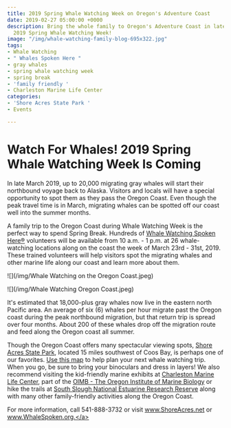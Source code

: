 ```yaml
---
title: 2019 Spring Whale Watching Week on Oregon's Adventure Coast
date: 2019-02-27 05:00:00 +0000
description: Bring the whole family to Oregon's Adventure Coast in late March to experience
  2019 Spring Whale Watching Week!
image: "/img/whale-watching-family-blog-695x322.jpg"
tags:
- Whale Watching
- " Whales Spoken Here "
- gray whales
- spring whale watching week
- spring break
- 'family friendly '
- Charleston Marine Life Center
categories:
- 'Shore Acres State Park '
- Events

---
```

<h1>Watch For Whales! 2019 Spring Whale Watching Week Is Coming</h1>

In late March 2019, up to 20,000 migrating gray whales will start their northbound voyage back to Alaska. Visitors and locals will have a special opportunity to spot them as they pass the Oregon Coast. Even though the peak travel time is in March, migrating whales can be spotted off our coast well into the summer months.

A family trip to the Oregon Coast during Whale Watching Week is the perfect way to spend Spring Break. Hundreds of <a href="http://www.whalespoken.org/">Whale Watching Spoken Here®</a> volunteers will be available from 10 a.m. - 1 p.m. at 26 whale-watching locations along on the coast the week of March 23rd - 31st, 2019. These trained volunteers will help visitors spot the migrating whales and other marine life along our coast and learn more about them.

![](/img/Whale Watching on the Oregon Coast.jpeg)

![](/img/Whale Watching Oregon Coast.jpeg)

It's estimated that 18,000-plus gray whales now live in the eastern north Pacific area. An average of six (6) whales per hour migrate past the Oregon coast during the peak northbound migration, but that return trip is spread over four months. About 200 of these whales drop off the migration route and feed along the Oregon coast all summer.

Though the Oregon Coast offers many spectacular viewing spots, <a href="http://www.shoreacres.net/">Shore Acres State Park</a>, located 15 miles southwest of Coos Bay, is perhaps one of our favorites. <a href="https://whalespoken.wordpress.com/best-places/">Use this map</a> to help plan your next whale watching trip. When you go, be sure to bring your binoculars and dress in layers! We also recommend visiting the kid-friendly marine exhibits at <a href="http://www.charlestonmarinelifecenter.com/">Charleston Marine Life Center</a>, part of the <a href="https://oimb.uoregon.edu/">OIMB - The Oregon Institute of Marine Biology</a> or hike the trails at <a href="https://www.nerra.org/project/south-slough-national-estuarine-research-reserve/" target="_blank">South Slough National Estuarine Research Reserve</a> along with many other family-friendly activities along the Oregon Coast.

For more information, call 541-888-3732 or visit <a href="http://www.shoreacres.net/">www.ShoreAcres.net</a> or <a href="http://www.oregonstateparks.org/index.cfm?do=thingstodo.dsp_whaleWatching">www.WhaleSpoken.org.</a> </p>